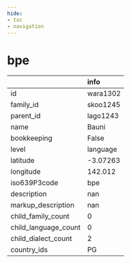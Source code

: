```yaml
---
hide:
- toc
- navigation
---
```

# bpe
|                      | info     |
|:---------------------|:---------|
| id                   | wara1302 |
| family_id            | skoo1245 |
| parent_id            | lago1243 |
| name                 | Bauni    |
| bookkeeping          | False    |
| level                | language |
| latitude             | -3.07263 |
| longitude            | 142.012  |
| iso639P3code         | bpe      |
| description          | nan      |
| markup_description   | nan      |
| child_family_count   | 0        |
| child_language_count | 0        |
| child_dialect_count  | 2        |
| country_ids          | PG       |